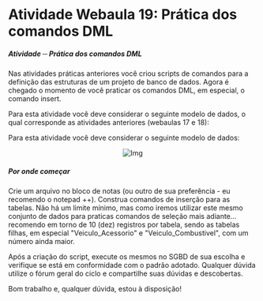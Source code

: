 # Atividade Webaula 19: Prática dos comandos DML
##### Atividade ─ Prática dos comandos DML

Nas atividades práticas anteriores você criou scripts de comandos para a definição das estruturas de um projeto de banco de dados. Agora é chegado o momento de você praticar os comandos DML, em especial, o comando insert.

Para esta atividade você deve considerar o seguinte modelo de dados, o qual corresponde as atividades anteriores (webaulas 17 e 18):

Para esta atividade você deve considerar o seguinte modelo de dados:
<div style="text-align:center;">
    <img src="https://imgur.com/Mrn3Glt.png" alt="Img">
</div>

##### Por onde começar
Crie um arquivo no bloco de notas (ou outro de sua preferência - eu recomendo o notepad ++). Construa comandos de inserção para as tabelas. Não há um limite mínimo, mas como iremos utilizar este mesmo conjunto de dados para praticas comandos de seleção mais adiante... recomendo em torno de 10 (dez) registros por tabela, sendo as tabelas filhas, em especial "Veiculo_Acessorio" e "Veiculo_Combustivel", com um número ainda maior.

Após a criação do script, execute os mesmos no SGBD de sua escolha e verifique se está em conformidade com o padrão adotado. Qualquer dúvida utilize o fórum geral do ciclo e compartilhe suas dúvidas e descobertas.

Bom trabalho e, qualquer dúvida, estou à disposição!